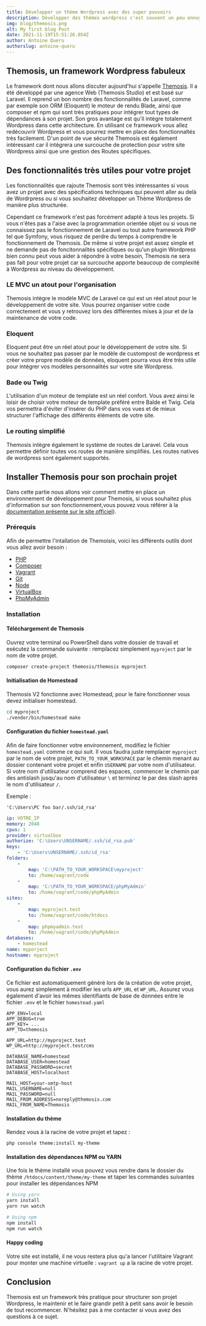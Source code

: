 ```yaml
---
title: Développer un thème Wordpress avec des super pouvoirs
description: Développer des thèmes wordpress c'est souvent un peu ennuyeux... Aujourd'hui nous allons découvrir un framework Wordpress remarquable basé sur Laravel.
img: blog/themosis.png
alt: My first blog Post
date: 2021-11-19T15:51:26.054Z
author: Antoine Queru
authorslug: antoine-queru
---
```


## Themosis, un framework Wordpress fabuleux
Le framework dont nous allons discuter aujourd'hui s'appelle [Themosis](https://framework.themosis.com/). Il a été développé par une agence Web (Themosis Studio) et est basé sur Laravel. 
Il reprend un bon nombre des fonctionnalités de Laravel, comme par exemple son ORM (Eloquent) le moteur de rendu Blade, ainsi que composer et npm qui sont très pratiques pour intégrer tout types de dépendances à son projet. Son gros avantage est qu'il intègre totalement Wordpress dans cette architecture. En utilisant ce framework vous allez redécouvrir Wordpress et vous pourrez mettre en place des fonctionnaltés très facilement. D'un point de vue sécurité Themosis est également intéressant car il intègrera une surcouche de protection pour votre site Wordpress ainsi que une gestion des Routes spécifiques. 

## Des fonctionnalités très utiles pour votre projet
Les fonctionnalités que rajoute Themosis sont très intéressantes si vous avez un projet avec des spécifications techniques qui peuvent aller au delà de Wordrpress ou si vous souhaitez développer un Thème Wordpress de manière plus structurée. 

Cependant ce framework n'est pas forcément adapté à tous les projets. Si vous n'êtes pas a l'aise avec la programmation orientée objet ou si vous ne connaissez pas le fonctionnement de Laravel ou tout autre framework PHP tel que Symfony, vous risquez de perdre du temps à comprendre le fonctionnement de Themosis. De même si votre projet est assez simple et ne demande pas de foncitonnalités spécifiques ou qu'un plugin Wordpress bien connu peut vous aider à répondre à votre besoin, Themosis ne sera pas fait pour votre projet car sa surcouche apporte beaucoup de complexité à Wordpress au niveau du développement.

### LE MVC un atout pour l'organisation
Themosis intègre le modèle MVC de Laravel ce qui est un réel atout pour le développement de votre site. Vous pourrez organiser votre code correctement et vous y retrouvez lors des différentes mises à jour et de la maintenance de votre code.

### Eloquent
Eloquent peut être un réel atout pour le développement de votre site. Si vous ne souhaitez pas passer par le modèle de custompost de wordpress et créer votre propre modèle de données, eloquent pourra vous être très utile pour intégrer vos modèles personnalités sur votre site Wordpress.

### Bade ou Twig
L'utilisation d'un moteur de template est un réel confort. Vous avez ainsi le loisir de choisir votre moteur de template préféré entre Balde et Twig. Cela vos permettra d'éviter d'insérer du PHP dans vos vues et de mieux structurer l'affichage des différents éléments de votre site.

### Le routing simplifié
Themosis intègre également le système de routes de Laravel. Cela vous permettre définir toutes vos routes de manière simplifiés. Les routes natives de wordpress sont également supportés.

## Installer Themosis pour son prochain projet

Dans cette partie nous allons voir comment mettre en place un environnement de développement pour Themosis, si vous souhaitez plus d'information sur son fonctionnement,vous pouvez vous référer à la [documentation présente sur le site officiel](https://framework.themosis.com/)).

### Prérequis
Afin de permettre l'intallation de Themoisis, voici les différents outils dont vous allez avoir besoin :
- [PHP](https://www.php.net/downloads.php)
- [Composer](https://getcomposer.org/)
- [Vagrant](https://www.vagrantup.com/downloads)
- [Git](https://gitforwindows.org)
- [Node](https://nodejs.org/en/download/)
- [VirtualBox](https://www.virtualbox.org)
- [PhpMyAdmin](https://www.phpmyadmin.net)

### Installation

#### Téléchargement de Themosis
Ouvrez votre terminal ou PowerShell dans votre dossier de travail et exécutez la commande suivante :
remplacez simplement `myproject` par le nom de votre projet.

```bash
composer create-project themosis/themosis myproject
```

#### Initialisation de Homestead
Themosis V2 fonctionne avec Homestead, pour le faire fonctionner vous devez initialiser homestead. 

```bash
cd myproject
./vendor/bin/homestead make
```

#### Configuration du fichier `homestead.yaml`

Afin de faire fonctionner votre environnement, modifiez le fichier `homestead.yaml` comme ce qui suit. Il vous faudra juste remplacer `myproject` par le nom de votre projet, `PATH_TO_YOUR_WORKSPACE` par le chemin menant au dossier contenant votre projet et enfin `USERNAME` par votre nom d'utilisateur. Si votre nom d'utilisateur comprend des espaces, commencer le chemin par des antislash jusqu'au nom d'utilisateur `\` et terminez le par des slash après le nom d'utilisateur `/`.

Exemple :
```
'C:\Users\PC foo bar/.ssh/id_rsa'
```

```yaml
ip: VOTRE_IP
memory: 2048
cpus: 1
provider: virtualbox
authorize: 'C:\Users\UNSERNAME/.ssh/id_rsa.pub'
keys:
    - 'C:\Users\UNSERNAME/.ssh/id_rsa'
folders:
    -
        map: 'C:\PATH_TO_YOUR_WORKSPACE\myproject'
        to: /home/vagrant/code
    -
        map: 'C:\PATH_TO_YOUR_WORKSPACE/phpMyAdmin'
        to: /home/vagrant/code/phpMyAdmin
sites:
    -
        map: myproject.test
        to: /home/vagrant/code/htdocs
    -
        map: phpmyadmin.test
        to: /home/vagrant/code/phpMyAdmin
databases:
    - homestead
name: myporject
hostname: myproject
```

#### Configuration du fichier `.env`
Ce fichier est automatiquement généré lors de la création de votre projet, vous aurez simplement à modifier les urls `APP_URL` et `WP_URL`. Assurez vous également d'avoir les mêmes identifiants de base de données entre le fichier `.env` et le fichier `homestead.yaml`

```env
APP_ENV=local
APP_DEBUG=true
APP_KEY= ...
APP_TD=themosis

APP_URL=http://myproject.test
WP_URL=http://myproject.test/cms

DATABASE_NAME=homestead
DATABASE_USER=homestead
DATABASE_PASSWORD=secret
DATABASE_HOST=localhost

MAIL_HOST=your-smtp-host
MAIL_USERNAME=null
MAIL_PASSWORD=null
MAIL_FROM_ADDRESS=noreply@themosis.com
MAIL_FROM_NAME=Themosis
```

#### Installation du thème
Rendez vous à la racine de votre projet et tapez :

```
php console theme:install my-theme
```

#### Installation des dépendances NPM ou YARN
Une fois le thème installé vous pouvez vous rendre dans le dossier du thème `/htdocs/content/theme/my-theme` et taper les commandes suivantes pour installer les dépendances NPM


```bash
# Using yarn
yarn install
yarn run watch

# Using npm
npm install
npm run watch
```

#### Happy coding 
Votre site est installé, il ne vous restera plus qu'a lancer l'utilitaire Vagrant pour monter une machine virtuelle : `vagrant up` a la racine de votre projet.

## Conclusion
Themosis est un framework très pratique pour structurer son projet Wordpress, le maintenir et le faire grandir petit à petit sans avoir le besoin de tout recommencer. N'hésitez pas à me contacter si vous avez des questions à ce sujet.
